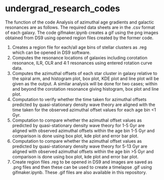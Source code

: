 # undergrad_research_codes
The function of the code Analysis of azimuthal age gradients and galactic resonances are as follows. The required data sheets are in the .csv format of each galaxy. The code gifmaker.ipynb creates a gif using the png images obtained from DS9 using opened region files created by the former code.

1. Creates a region file for each/all age bins of stellar clusters as .reg which can be opened in DS9 software.
2. Computes the resonance locations of galaxies including corotation resonance, ILR, OLR and 4:1 resonances using entered rotation curve data.
3. Computes the azimuthal offsets of each star cluster in  galaxy relative to the spiral arm, and histogram plot, box plot, KDE plot and line plot will be given as the output. A similar analysis will be done for two cases; within and beyond the corotation resonance giving histogram, box plot and line plot.
4. Computation to verify whether the time taken for azimuthal offsets predicted by quasi-stationary density wave theory are aligned with the time taken for the observed azimuthal offset values for each age bin <1 Gyr.
5. Computation to compare whether the azimuthal offset values as predicted by quasi-stationary density wave theory for 1-5 Gyr are aligned with observed azimuthal offsets within the age bin 1-5 Gyr and comparison is done using box plot, kde plot and error bar plot.
6. Computation to compare whether the azimuthal offset values as predicted by quasi-stationary density wave theory for 5-13 Gyr are aligned with observed azimuthal offsets within the age bin >5 Gyr and comparison is done using box plot, kde plot and error bar plot.
7. Create region files .reg to be opened in DS9 and images are saved as .png files and then these can be used to create a timelapse .gif using gifmaker.ipynb. These .gif files are also available in this repository.
